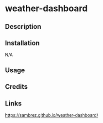 # weather-dashboard

## Description


## Installation

N/A

## Usage



## Credits


## Links

https://sambrez.github.io/weather-dashboard/